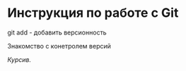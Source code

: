 # Инструкция по работе с Git
git add - добавить версионность

Знакомство с конетролем версий

*Курсив.*

